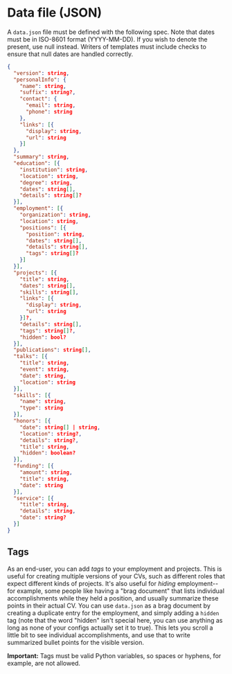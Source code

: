 # Data file (JSON)

A `data.json` file must be defined with the following spec. Note that dates must be in ISO-8601 format (YYYY-MM-DD). If you wish to denote the present, use null instead. Writers of templates must include checks to ensure that null dates are handled correctly.

```json
{
  "version": string,
  "personalInfo": {
    "name": string,
    "suffix": string?,
    "contact": {
      "email": string,
      "phone": string
    },
    "links": [{
      "display": string,
      "url": string
    }]
  },
  "summary": string,
  "education": [{
    "institution": string,
    "location": string,
    "degree": string,
    "dates": string[],
    "details": string[]?
  }],
  "employment": [{
    "organization": string,
    "location": string,
    "positions": [{
      "position": string,
      "dates": string[],
      "details": string[],
      "tags": string[]?
    }]
  }],
  "projects": [{
    "title": string,
    "dates": string[],
    "skills": string[],
    "links": [{
      "display": string,
      "url": string
    }]?,
    "details": string[],
    "tags": string[]?,
    "hidden": bool?
  }],
  "publications": string[],
  "talks": [{
    "title": string,
    "event": string,
    "date": string,
    "location": string
  }],
  "skills": [{
    "name": string,
    "type": string
  }],
  "honors": [{
    "date": string[] | string,
    "location": string?,
    "details": string?,
    "title": string,
    "hidden": boolean?
  }],
  "funding": [{
    "amount": string,
    "title": string,
    "date": string
  }],
  "service": [{
    "title": string,
    "details": string,
    "date": string?
  }]
}
```

## Tags

As an end-user, you can add _tags_ to your employment and projects. This is useful for creating multiple versions of your CVs, such as different roles that expect different kinds of projects. It's also useful for _hiding_ employment--for example, some people like having a "brag document" that lists individual accomplishments while they held a position, and usually summarize these points in their actual CV. You can use `data.json` as a brag document by creating a duplicate entry for the employment, and simply adding a `hidden` tag (note that the word "hidden" isn't special here, you can use anything as long as none of your configs actually set it to true). This lets you scroll a little bit to see individual accomplishments, and use that to write summarized bullet points for the visible version.

**Important:** Tags must be valid Python variables, so spaces or hyphens, for example, are not allowed.
